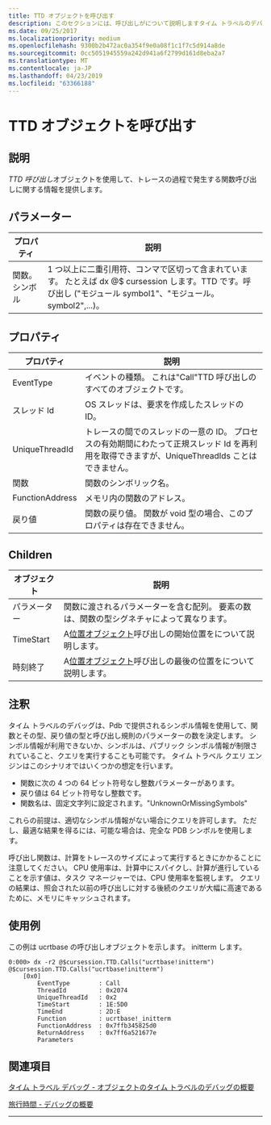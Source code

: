 ```yaml
---
title: TTD オブジェクトを呼び出す
description: このセクションには、呼び出しがについて説明しますタイム トラベルのデバッグに関連するオブジェクトをモデル化します。
ms.date: 09/25/2017
ms.localizationpriority: medium
ms.openlocfilehash: 9300b2b472ac0a354f9e0a08f1c1f7c5d914a8de
ms.sourcegitcommit: 0cc5051945559a242d941a6f2799d161d8eba2a7
ms.translationtype: MT
ms.contentlocale: ja-JP
ms.lasthandoff: 04/23/2019
ms.locfileid: "63366188"
---
```

# <a name="ttd-calls-objects"></a>TTD オブジェクトを呼び出す
## <a name="description"></a>説明
*TTD 呼び出し*オブジェクトを使用して、トレースの過程で発生する関数呼び出しに関する情報を提供します。

## <a name="parameters"></a>パラメーター

| プロパティ | 説明 |
| --- | --- |
| 関数。シンボル | 1 つ以上に二重引用符、コンマで区切って含まれています。 たとえば dx @$ cursession します。TTD です。呼び出し ("モジュール symbol1"、"モジュール。 symbol2",...)。 |

## <a name="properties"></a>プロパティ

| プロパティ | 説明 |
| --- | --- |
| EventType  |  イベントの種類。 これは"Call"TTD 呼び出しのすべてのオブジェクトです。 |
| スレッド Id   |  OS スレッドは、要求を作成したスレッドの ID。 |
| UniqueThreadId |   トレースの間でのスレッドの一意の ID。 プロセスの有効期間にわたって正規スレッド Id を再利用を取得できますが、UniqueThreadIds ことはできません。 |
| 関数 | 関数のシンボリック名。 |
| FunctionAddress | メモリ内の関数のアドレス。 |
| 戻り値 | 関数の戻り値。 関数が void 型の場合、このプロパティは存在できません。 |

## <a name="children"></a>Children

| オブジェクト | 説明 |
| --- | --- |
| パラメーター | 関数に渡されるパラメーターを含む配列。 要素の数は、関数の型シグネチャによって異なります。 |
| TimeStart | A[位置オブジェクト](time-travel-debugging-position-objects.md)呼び出しの開始位置をについて説明します。 |
| 時刻終了 | A[位置オブジェクト](time-travel-debugging-position-objects.md)呼び出しの最後の位置をについて説明します。 |

## <a name="remarks"></a>注釈
タイム トラベルのデバッグは、Pdb で提供されるシンボル情報を使用して、関数とその型、戻り値の型と呼び出し規則のパラメーターの数を決定します。 シンボル情報が利用できないか、シンボルは、パブリック シンボル情報が制限されていること、クエリを実行することも可能です。 タイム トラベル クエリ エンジンはこのシナリオではいくつかの想定を行います。
* 関数に次の 4 つの 64 ビット符号なし整数パラメーターがあります。
* 戻り値は 64 ビット符号なし整数です。
* 関数名は、固定文字列に設定されます。"UnknownOrMissingSymbols"

これらの前提は、適切なシンボル情報がない場合にクエリを許可します。 ただし、最適な結果を得るには、可能な場合は、完全な PDB シンボルを使用します。

呼び出し関数は、計算をトレースのサイズによって実行するときにかかることに注意してください。 CPU 使用率は、計算中にスパイクし、計算が進行していることを示す値は、タスク マネージャーでは、CPU 使用率を監視します。  クエリの結果は、照会された以前の呼び出しに対する後続のクエリが大幅に高速であるために、メモリにキャッシュされます。



## <a name="example-usage"></a>使用例

この例は ucrtbase の呼び出しオブジェクトを示します。 initterm します。

```dbgcmd
0:000> dx -r2 @$cursession.TTD.Calls("ucrtbase!initterm")
@$cursession.TTD.Calls("ucrtbase!initterm")
    [0x0]
        EventType        : Call
        ThreadId         : 0x2074
        UniqueThreadId   : 0x2
        TimeStart        : 1E:5D0
        TimeEnd          : 2D:E
        Function         : ucrtbase!_initterm
        FunctionAddress  : 0x7ffb345825d0
        ReturnAddress    : 0x7ff6a521677e
        Parameters
```




## <a name="see-also"></a>関連項目

[タイム トラベル デバッグ - オブジェクトのタイム トラベルのデバッグの概要](time-travel-debugging-object-model.md)

[旅行時間 - デバッグの概要](time-travel-debugging-overview.md)

---


